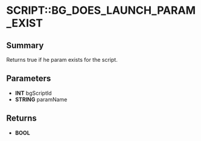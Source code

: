 # SCRIPT::BG_DOES_LAUNCH_PARAM_EXIST

## Summary
Returns true if he param exists for the script.

## Parameters
* **INT** bgScriptId
* **STRING** paramName

## Returns
* **BOOL**